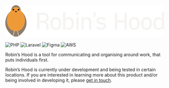 [![Robin’s Hood](./logo.svg)](https://robinshood.co.uk)

![PHP](https://img.shields.io/badge/php-%23777BB4.svg?style=for-the-badge&logo=php&logoColor=white)
![Laravel](https://img.shields.io/badge/laravel-%23FF2D20.svg?style=for-the-badge&logo=laravel&logoColor=white)
![Figma](https://img.shields.io/badge/figma-%23F24E1E.svg?style=for-the-badge&logo=figma&logoColor=white)
![AWS](https://img.shields.io/badge/AWS-%23FF9900.svg?style=for-the-badge&logo=amazon-aws&logoColor=white)

Robin’s Hood is a tool for communicating and organising around work, that puts individuals first.
 
Robin’s Hood is currently under development and being tested in certain locations.
If you are interested in learning more about this product and/or being involved in developing it, please [get in touch](https://robinshood.co.uk/#getInTouch).
